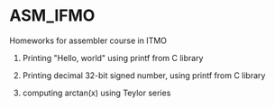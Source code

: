 # ASM_IFMO
Homeworks for assembler course in ITMO

1) Printing "Hello, world" using printf from C library

2) Printing decimal 32-bit signed number, using printf from C library

3) computing arctan(x) using Teylor series
